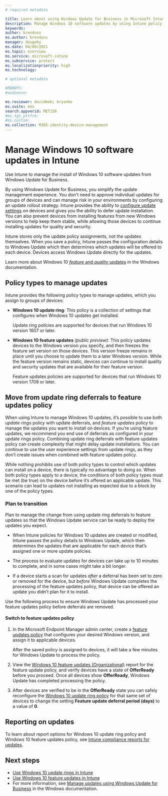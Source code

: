 ```yaml
---
# required metadata

title: Learn about using Windows Update for Business in Microsoft Intune - Azure | Microsoft Docs
description: Manage Windows 10 software updates by using Intune policy for Windows 10 update rings and Windows 10 feature updates for Windows Update for Business settings in Microsoft Intune.
keywords:
author: brenduns
ms.author: brenduns
manager: dougeby
ms.date: 04/09/2021
ms.topic: overview
ms.service: microsoft-intune
ms.subservice: protect
ms.localizationpriority: high
ms.technology:

# optional metadata

#ROBOTS:
#audience:

ms.reviewer: davidmeb; bryanke
ms.suite: ems
search.appverid: MET150
#ms.tgt_pltfrm:
#ms.custom:
ms.collection: M365-identity-device-management
---
```


# Manage Windows 10 software updates in Intune

Use Intune to manage the install of Windows 10 software updates from Windows Update for Business.

By using Windows Update for Business, you simplify the update management experience. You don't need to approve individual updates for groups of devices and can manage risk in your environments by configuring an update rollout strategy. Intune provides the ability to [configure update settings](windows-update-settings.md) on devices and gives you the ability to defer update installation. You can also prevent devices from installing features from new Windows versions to help keep them stable, while allowing those devices to continue installing updates for quality and security.

Intune stores only the update policy assignments, not the updates themselves. When you save a policy, Intune passes the configuration details to Windows Update which then determines which updates will be offered to each device. Devices access Windows Update directly for the updates.

Learn more about Windows 10 [*feature* and *quality* updates](/windows/deployment/update/get-started-updates-channels-tools#types-of-updates) in the Windows documentation.

## Policy types to manage updates

Intune provides the following policy types to manage updates, which you assign to groups of devices:

- **Windows 10 update ring**: This policy is a collection of settings that configures when Windows 10 updates get installed.

  Update ring policies are supported for devices that run Windows 10 version 1607 or later.

- **Windows 10 feature updates** *(public preview)*: This policy updates devices to the Windows version you specify, and then freezes the feature set version on those devices. This version freeze remains in place until you choose to update them to a later Windows version. While the feature version remains static, devices can continue to install quality and security updates that are available for their feature version.

  Feature updates policies are supported for devices that run Windows 10 version 1709 or later.

## Move from update ring deferrals to feature updates policy

When using Intune to manage Windows 10 updates, it’s possible to use both *update rings* policy with update deferrals, and *feature updates* policy to manage the updates you want to install on devices. If you’re using feature updates, we recommend you end use of deferrals as configured in your update rings policy. Combining update ring deferrals with feature updates policy can create complexity that might delay update installations. You can continue to use the user experience settings from update rings, as they don’t create issues when combined with feature updates policy.

While nothing prohibits use of both policy types to control which updates can install on a device, there is typically no advantage to doing so. When both policy types apply to a device, the conditions of both policy types must be met (be true) on the device before it’s offered an applicable update. This scenario can lead to updates not installing as expected due to a block by one of the policy types.

### Plan to transition

Plan to manage the change from using update ring deferrals to feature updates so that the Windows Update service can be ready to deploy the updates you expect.

- When Intune policies for Windows 10 updates are created or modified, Intune passes the policy details to Windows Update, which then determines the updates that are applicable for each device that’s assigned one or more update policies.

- The process to evaluate updates for devices can take up to 10 minutes to complete, and in some cases might take a bit longer.

- If a device starts a scan for updates *after* a deferral has been set to zero or removed for the device, but *before* Windows Update completes the processing of the feature updates policy, that device can be offered an update you didn’t plan for it to install.

Use the following process to ensure Windows Update has processed your feature updates policy before deferrals are removed.

#### Switch to feature updates policy

1. In the Microsoft Endpoint Manager admin center, create a [feature updates policy](../protect/windows-10-feature-updates.md) that configures your desired Windows version, and assign it to applicable devices.

   After the saved policy is assigned to devices, it will take a few minutes for Windows Update to process the policy.

2. View the [Windows 10 feature updates (Organizational)](../protect/windows-update-compliance-reports.md#use-the-windows-10-feature-updates-organizational-report) report for the feature update policy, and verify devices have a state of **OfferReady** before you proceed.  Once all devices show **OfferReady**, Windows Update has completed processing the policy.

3. After devices are verified to be in the **OfferReady** state you can safely reconfigure the [Windows 10 update ring policy](../protect/windows-10-update-rings.md) for that same set of devices to change the setting **Feature update deferral period (days)** to a value of **0**.


## Reporting on updates

To learn about report options for Windows 10 update ring policy and Windows 10 feature updates policy, see [Intune compliance reports for updates](windows-update-compliance-reports.md).

## Next steps

- [Use Windows 10 update rings in Intune](../protect/windows-10-update-rings.md)
- [Use Windows 10 feature updates in Intune](../protect/windows-10-feature-updates.md)
- For more information, see [Manage updates using Windows Update for Business](/windows/deployment/update/waas-manage-updates-wufb) in the Windows documentation.
